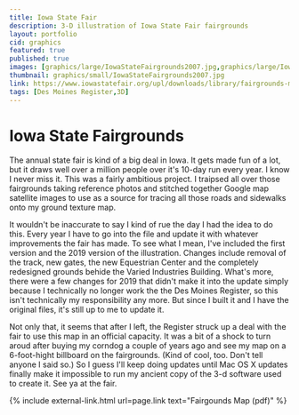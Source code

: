 ```yaml
---
title: Iowa State Fair
description: 3-D illustration of Iowa State Fair fairgrounds
layout: portfolio
cid: graphics
featured: true
published: true
images: [graphics/large/IowaStateFairgrounds2007.jpg,graphics/large/IowaStateFairgrounds2019.jpg]
thumbnail: graphics/small/IowaStateFairgrounds2007.jpg
link: https://www.iowastatefair.org/upl/downloads/library/fairgrounds-map.pdf
tags: [Des Moines Register,3D]
---
```


# Iowa State Fairgrounds

The annual state fair is kind of a big deal in Iowa. It gets made fun of a lot, but it draws well over a million people over it's 10-day run every year. I know I never miss it. This was a fairly ambitious project. I traipsed all over those fairgrounds taking reference photos and stitched together Google map satellite images to use as a source for tracing all those roads and sidewalks onto my ground texture map.

It wouldn't be inaccurate to say I kind of rue the day I had the idea to do this. Every year I have to go into the file and update it with whatever improvements the fair has made. To see what I mean, I've included the first version and the 2019 version of the illustration. Changes include removal of the track, new gates, the new Equestrian Center and the completely redesigned grounds behide the Varied Industries Building. What's more, there were a few changes for 2019 that didn't make it into the update simply because I technically no longer work the the Des Moines Register, so this isn't technically my responsibility any more. But since I built it and I have the original files, it's still up to me to update it.

Not only that, it seems that after I left, the Register struck up a deal with the fair to use this map in an official capacity. It was a bit of a shock to turn aroud after buying my corndog a couple of years ago and see my map on a 6-foot-hight billboard on the fairgrounds. (Kind of cool, too. Don't tell anyone I said so.) So I guess I'll keep doing updates until Mac OS X updates finally make it impossible to run my ancient copy of the 3-d software used to create it. See ya at the fair.


<!-- external link -->
{% include external-link.html url=page.link text="Fairgounds Map (pdf)" %}
